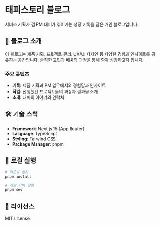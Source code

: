 # 태피스토리 블로그

서비스 기획자 겸 PM 태피가 엮어가는 성장 기록을 담은 개인 블로그입니다.

## 📖 블로그 소개

이 블로그는 제품 기획, 프로젝트 관리, UX/UI 디자인 등 다양한 경험과 인사이트를 공유하는 공간입니다. 솔직한 고민과 배움의 과정을 통해 함께 성장하고자 합니다.

### 주요 콘텐츠

- **기록**: 제품 기획과 PM 업무에서의 경험담과 인사이트
- **작업**: 진행했던 프로젝트들의 과정과 결과물 소개
- **소개**: 태피의 이야기와 연락처

## 🛠 기술 스택

- **Framework**: Next.js 15 (App Router)
- **Language**: TypeScript
- **Styling**: Tailwind CSS
- **Package Manager**: pnpm

## 🚀 로컬 실행

```bash
# 의존성 설치
pnpm install

# 개발 서버 실행
pnpm dev
```

## 📄 라이선스

MIT License
